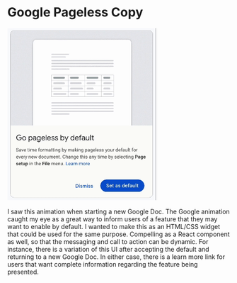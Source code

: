 # Google Pageless Copy

![screenshot of google pageless fesature](./page-ani.gif)

I saw this animation when starting a new Google Doc. The Google animation caught my eye as a great way to inform users of a feature that they may want to enable by default. I wanted to make this as an HTML/CSS widget that could be used for the same purpose. Compelling as a React component as well, so that the messaging and call to action can be dynamic. For instance, there is a variation of this UI after accepting the default and returning to a new Google Doc. In either case, there is a learn more link for users that want complete information regarding the feature being presented.
